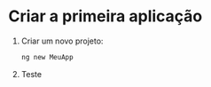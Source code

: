 # Criar a primeira aplicação

1. Criar um novo projeto:

    ~~~bash
    ng new MeuApp
    ~~~

1. Teste




